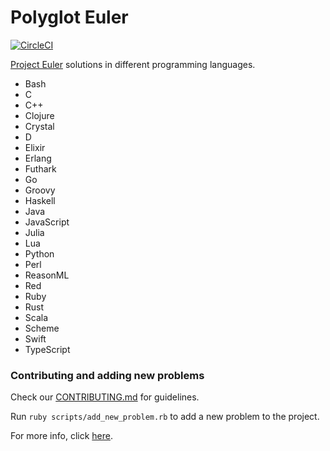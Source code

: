 # Polyglot Euler

[![CircleCI](https://circleci.com/gh/fredericojordan/polyglot-euler.svg?style=svg)](https://circleci.com/gh/fredericojordan/polyglot-euler)

[Project Euler](https://projecteuler.net) solutions in different programming languages.

- Bash
- C
- C++
- Clojure
- Crystal
- D
- Elixir
- Erlang
- Futhark
- Go
- Groovy
- Haskell
- Java
- JavaScript
- Julia
- Lua
- Python
- Perl
- ReasonML
- Red
- Ruby
- Rust
- Scala
- Scheme
- Swift
- TypeScript

### Contributing and adding new problems

Check our [CONTRIBUTING.md](https://github.com/FrankKair/polyglot-euler/blob/master/CONTRIBUTING.md) for guidelines.

Run `ruby scripts/add_new_problem.rb` to add a new problem to the project.

For more info, click [here](https://github.com/FrankKair/polyglot-euler/tree/master/scripts).

